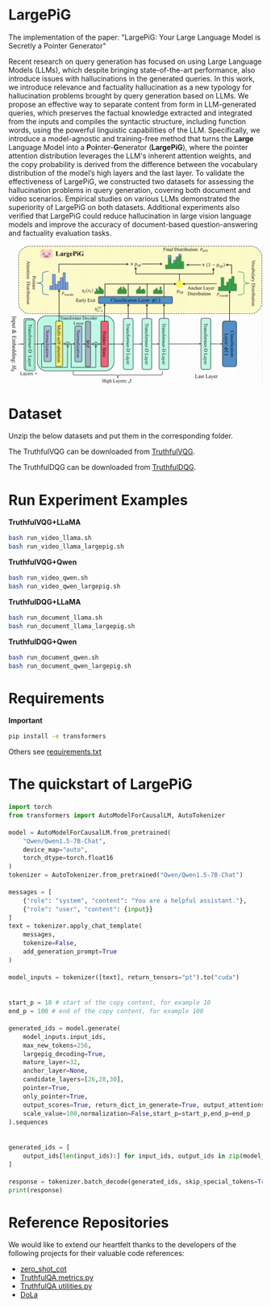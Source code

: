 # LargePiG

The implementation of the paper: "LargePiG: Your Large Language Model is  Secretly a Pointer Generator"

Recent research on query generation has focused on using Large Language Models (LLMs), which despite bringing state-of-the-art performance, also introduce issues with hallucinations in the generated queries. In this work, we introduce relevance and factuality hallucination as a new typology for hallucination problems brought by query generation based on LLMs. We propose an effective way to separate content from form in LLM-generated queries, which preserves the factual knowledge extracted and integrated from the inputs and compiles the syntactic structure, including function words, using the powerful linguistic capabilities of the LLM. Specifically, we introduce a model-agnostic and training-free method that turns the **Large** Language Model into a **P**o**i**nter-**G**enerator (**LargePiG**), where the pointer attention distribution leverages the LLM's inherent attention weights, and the copy probability is derived from the difference between the vocabulary distribution of the model’s high layers and the last layer. To validate the effectiveness of LargePiG, we constructed two datasets for assessing the hallucination problems in query generation, covering both document and video scenarios. Empirical studies on various LLMs demonstrated the superiority of LargePiG on both datasets. Additional experiments also verified that LargePiG could reduce hallucination in large vision language models and improve the accuracy of document-based question-answering and factuality evaluation tasks.

![The overall architecture of LargePiG.](figs/method_graph.png "The overall architecture of LargePiG.")

# Dataset

Unzip the below datasets and put them in the corresponding folder.

The TruthfulVQG can be downloaded from [TruthfulVQG](https://drive.google.com/file/d/1TjVr79wtrbifdZsk-004f21EjiQBX2Im/view?usp=sharing).

The TruthfulDQG can be downloaded from [TruthfulDQG](https://drive.google.com/file/d/1N-Szm-d6oiigFWaMrjNFGz-HhUhlFkga/view?usp=sharing).


# Run Experiment Examples

**TruthfulVQG+LLaMA**
```bash
bash run_video_llama.sh
bash run_video_llama_largepig.sh
```

**TruthfulVQG+Qwen**
```bash
bash run_video_qwen.sh
bash run_video_qwen_largepig.sh
```

**TruthfulDQG+LLaMA**
```bash
bash run_document_llama.sh
bash run_document_llama_largepig.sh
```

**TruthfulDQG+Qwen**
```bash
bash run_document_qwen.sh
bash run_document_qwen_largepig.sh
```



# Requirements

**Important**
```bash
pip install -e transformers 
```

Others see [requirements.txt](requirements.txt)



# The quickstart of LargePiG



```python
import torch
from transformers import AutoModelForCausalLM, AutoTokenizer

model = AutoModelForCausalLM.from_pretrained(
    "Qwen/Qwen1.5-7B-Chat",
    device_map="auto",
    torch_dtype=torch.float16
)
tokenizer = AutoTokenizer.from_pretrained("Qwen/Qwen1.5-7B-Chat")

messages = [
    {"role": "system", "content": "You are a helpful assistant."},
    {"role": "user", "content": {input}}
]
text = tokenizer.apply_chat_template(
    messages,
    tokenize=False,
    add_generation_prompt=True
)

model_inputs = tokenizer([text], return_tensors="pt").to("cuda")


start_p = 10 # start of the copy content, for example 10
end_p = 100 # end of the copy content, for example 100

generated_ids = model.generate(
    model_inputs.input_ids,
    max_new_tokens=256,
    largepig_decoding=True,
    mature_layer=32,
    anchor_layer=None,
    candidate_layers=[26,28,30],
    pointer=True,
    only_pointer=True,
    output_scores=True, return_dict_in_generate=True, output_attentions=True,
    scale_value=100,normalization=False,start_p=start_p,end_p=end_p
).sequences


generated_ids = [
    output_ids[len(input_ids):] for input_ids, output_ids in zip(model_inputs.input_ids, generated_ids)
]

response = tokenizer.batch_decode(generated_ids, skip_special_tokens=True)[0]
print(response)
```


# Reference Repositories
We would like to extend our heartfelt thanks to the developers of the following projects for their valuable code references:

- [zero_shot_cot](https://github.com/kojima-takeshi188/zero_shot_cot)
- [TruthfulQA metrics.py](https://github.com/sylinrl/TruthfulQA/blob/main/truthfulqa/metrics.py)
- [TruthfulQA utilities.py](https://github.com/sylinrl/TruthfulQA/blob/main/truthfulqa/utilities.py)
- [DoLa](https://github.com/voidism/DoLa)





